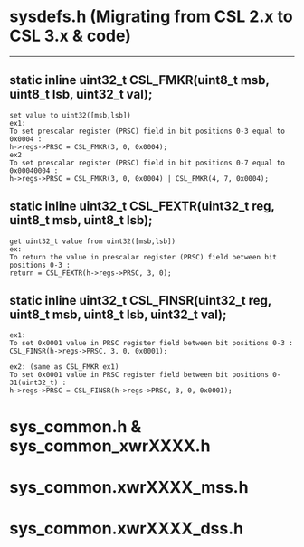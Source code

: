 
# sysdefs.h (Migrating from CSL 2.x to CSL 3.x & code)
---
## static inline uint32_t CSL_FMKR(uint8_t msb, uint8_t lsb, uint32_t val);
```
set value to uint32([msb,lsb])
ex1:
To set prescalar register (PRSC) field in bit positions 0-3 equal to 0x0004 :
h->regs->PRSC = CSL_FMKR(3, 0, 0x0004);
ex2
To set prescalar register (PRSC) field in bit positions 0-7 equal to 0x00040004 :
h->regs->PRSC = CSL_FMKR(3, 0, 0x0004) | CSL_FMKR(4, 7, 0x0004);
```

## static inline uint32_t CSL_FEXTR(uint32_t reg, uint8_t msb, uint8_t lsb);
```
get uint32_t value from uint32([msb,lsb])
ex:
To return the value in prescalar register (PRSC) field between bit positions 0-3 :
return = CSL_FEXTR(h->regs->PRSC, 3, 0);
```

## static inline uint32_t CSL_FINSR(uint32_t reg, uint8_t msb, uint8_t lsb, uint32_t val);
```
ex1:
To set 0x0001 value in PRSC register field between bit positions 0-3 :
CSL_FINSR(h->regs->PRSC, 3, 0, 0x0001);

ex2: (same as CSL_FMKR ex1)
To set 0x0001 value in PRSC register field between bit positions 0-31(uint32_t) :
h->regs->PRSC = CSL_FINSR(h->regs->PRSC, 3, 0, 0x0001);
```

# sys_common.h & sys_common_xwrXXXX.h

# sys_common.xwrXXXX_mss.h

# sys_common.xwrXXXX_dss.h